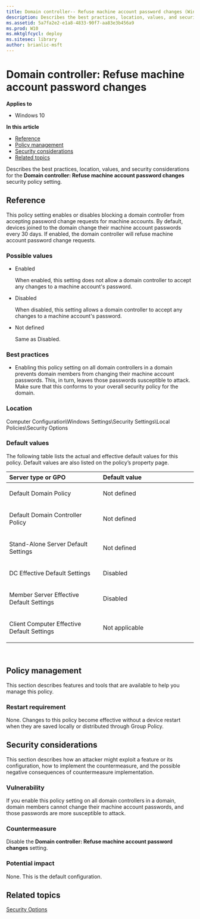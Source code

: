 ```yaml
---
title: Domain controller-- Refuse machine account password changes (Windows 10)
description: Describes the best practices, location, values, and security considerations for the Domain controller-- Refuse machine account password changes security policy setting.
ms.assetid: 5a7fa2e2-e1a8-4833-90f7-aa83e3b456a9
ms.prod: W10
ms.mktglfcycl: deploy
ms.sitesec: library
author: brianlic-msft
---
```


# Domain controller: Refuse machine account password changes


**Applies to**

-   Windows 10

**In this article**

-   [Reference](#reference)
-   [Policy management](#policy-management)
-   [Security considerations](#security-considerations)
-   [Related topics](#related-topics)

Describes the best practices, location, values, and security considerations for the **Domain controller: Refuse machine account password changes** security policy setting.

## Reference


This policy setting enables or disables blocking a domain controller from accepting password change requests for machine accounts. By default, devices joined to the domain change their machine account passwords every 30 days. If enabled, the domain controller will refuse machine account password change requests.

### Possible values

-   Enabled

    When enabled, this setting does not allow a domain controller to accept any changes to a machine account's password.

-   Disabled

    When disabled, this setting allows a domain controller to accept any changes to a machine account's password.

-   Not defined

    Same as Disabled.

### Best practices

-   Enabling this policy setting on all domain controllers in a domain prevents domain members from changing their machine account passwords. This, in turn, leaves those passwords susceptible to attack. Make sure that this conforms to your overall security policy for the domain.

### Location

Computer Configuration\\Windows Settings\\Security Settings\\Local Policies\\Security Options

### Default values

The following table lists the actual and effective default values for this policy. Default values are also listed on the policy’s property page.

<table>
<colgroup>
<col width="50%" />
<col width="50%" />
</colgroup>
<thead>
<tr class="header">
<th align="left">Server type or GPO</th>
<th align="left">Default value</th>
</tr>
</thead>
<tbody>
<tr class="odd">
<td align="left"><p>Default Domain Policy</p></td>
<td align="left"><p>Not defined</p></td>
</tr>
<tr class="even">
<td align="left"><p>Default Domain Controller Policy</p></td>
<td align="left"><p>Not defined</p></td>
</tr>
<tr class="odd">
<td align="left"><p>Stand-Alone Server Default Settings</p></td>
<td align="left"><p>Not defined</p></td>
</tr>
<tr class="even">
<td align="left"><p>DC Effective Default Settings</p></td>
<td align="left"><p>Disabled</p></td>
</tr>
<tr class="odd">
<td align="left"><p>Member Server Effective Default Settings</p></td>
<td align="left"><p>Disabled</p></td>
</tr>
<tr class="even">
<td align="left"><p>Client Computer Effective Default Settings</p></td>
<td align="left"><p>Not applicable</p></td>
</tr>
</tbody>
</table>

 

## Policy management


This section describes features and tools that are available to help you manage this policy.

### Restart requirement

None. Changes to this policy become effective without a device restart when they are saved locally or distributed through Group Policy.

## Security considerations


This section describes how an attacker might exploit a feature or its configuration, how to implement the countermeasure, and the possible negative consequences of countermeasure implementation.

### Vulnerability

If you enable this policy setting on all domain controllers in a domain, domain members cannot change their machine account passwords, and those passwords are more susceptible to attack.

### Countermeasure

Disable the **Domain controller: Refuse machine account password changes** setting.

### Potential impact

None. This is the default configuration.

## Related topics


[Security Options](security-options.md)

 

 





